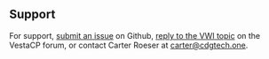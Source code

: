 ## Support

For support, [submit an issue](https://github.com/cdgco/HestiaWebInterface/issues/new) on Github, [reply to the VWI topic](https://forum.vestacp.com/viewtopic.php?f=19&t=15795&p=65187) on the VestaCP forum, or contact Carter Roeser at [carter@cdgtech.one](mailto:carter@cdgtech.one).